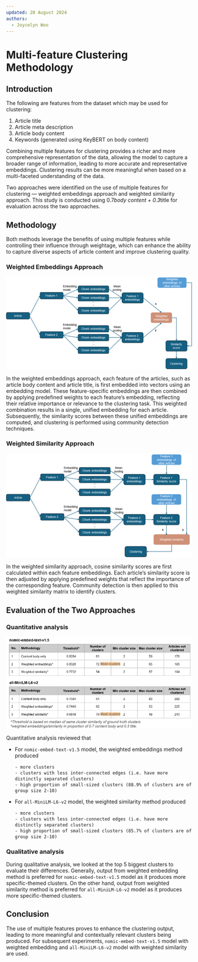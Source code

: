 ```yaml
---
updated: 20 August 2024
authors:
  - Joycelyn Woo
---
```


# Multi-feature Clustering Methodology

## Introduction

The following are features from the dataset which may be used for clustering:

1. Article title
2. Article meta description
3. Article body content
4. Keywords (generated using KeyBERT on body content)

Combining multiple features for clustering provides a richer and more comprehensive representation of the data, allowing the model to capture a broader range of information, leading to more accurate and representative embeddings. Clustering results can be more meaningful when based on a multi-faceted understanding of the data.

Two approaches were identified on the use of multiple features for clustering — weighted embeddings approach and weighted similarity approach. This study is conducted using 0.7*body content + 0.3*title for evaluation across the two approaches.

## Methodology

Both methods leverage the benefits of using multiple features while controlling their influence through weightage, which can enhance the ability to capture diverse aspects of article content and improve clustering quality.

### Weighted Embeddings Approach

![Multi-feature clustering weighted embedding approach](./images/weighted_embedding_approach.png)

In the weighted embeddings approach, each feature of the articles, such as article body content and article title, is first embedded into vectors using an embedding model. These feature-specific embeddings are then combined by applying predefined weights to each feature’s embedding, reflecting their relative importance or relevance to the clustering task. This weighted combination results in a single, unified embedding for each article. Subsequently, the similarity scores between these unified embeddings are computed, and clustering is performed using community detection techniques.

### Weighted Similarity Approach

![Multi-feature clustering weighted embedding approach](./images/weighted_sim_approach.png)

In the weighted similarity approach, cosine similarity scores are first calculated within each feature embeddings. Each article’s similarity score is then adjusted by applying predefined weights that reflect the importance of the corresponding feature. Community detection is then applied to this weighted similarity matrix to identify clusters.

## Evaluation of the Two Approaches

### Quantitative analysis

![Multi-feature clustering evaluation](./images/evaluation.png)

Quantitative analysis reviewed that

- For `nomic-embed-text-v1.5` model, the weighted embeddings method produced

      - more clusters
      - clusters with less inter-connected edges (i.e. have more distinctly separated clusters)
      - high proportion of small-sized clusters (88.9% of clusters are of group size 2-10)

- For `all-MiniLM-L6-v2` model, the weighted similarity method produced

      - more clusters
      - clusters with less inter-connected edges (i.e. have more distinctly separated clusters)
      - high proportion of small-sized clusters (85.7% of clusters are of group size 2-10)

### Qualitative analysis

During qualitative analysis, we looked at the top 5 biggest clusters to evaluate their differences. Generally, output from weighted embedding method is preferred for `nomic-embed-text-v1.5` model as it produces more specific-themed clusters. On the other hand, output from weighted similarity method is preferred for `all-MiniLM-L6-v2` model as it produces more specific-themed clusters.

## Conclusion

The use of multiple features proves to enhance the clustering output, leading to more meaningful and contextually relevant clusters being produced. For subsequent experiments, `nomic-embed-text-v1.5` model with weighted embedding and `all-MiniLM-L6-v2` model with weighted similarity are used.
